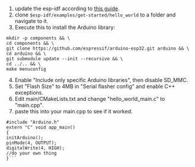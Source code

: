 1. update the esp-idf according to [this guide](https://docs.espressif.com/projects/esp-idf/en/latest/get-started/#updating-esp-idf).
2. clone `$esp-idf/examples/get-started/hello_world` to a folder and navigate to it.
3. Execute this to install the Arduino library:
```
mkdir -p components && \
cd components && \
git clone https://github.com/espressif/arduino-esp32.git arduino && \
cd arduino && \
git submodule update --init --recursive && \
cd ../.. && \
make menuconfig
```
4. Enable "Include only specific Arduino libraries", then disable SD_MMC.
5. Set "Flash Size" to 4MB in "Serial flasher config" and enable C++ exceptions.
6. Edit main/CMakeLists.txt and change "hello_world_main.c" to "main.cpp".
7. paste this into your main.cpp to see if it worked. 
```
#include "Arduino.h"
extern "C" void app_main()
{
initArduino();
pinMode(4, OUTPUT);
digitalWrite(4, HIGH);
//do your own thing
}```

